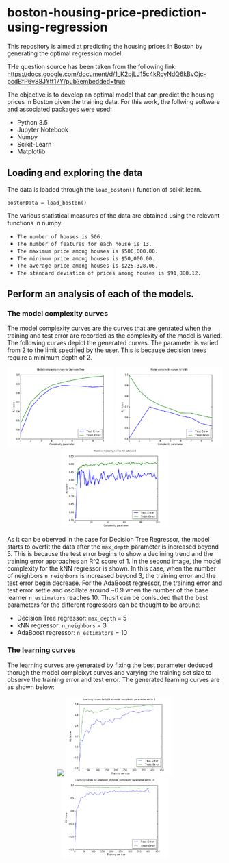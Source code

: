 # boston-housing-price-prediction-using-regression
This repository is aimed at predicting the housing prices in Boston by generating the optimal regression model.

THe question source has been taken from the following link:
https://docs.google.com/document/d/1_K2pjLJ15c4kRcyNdQ6kBvOjc-pcdBfP6v88JYtt17Y/pub?embedded=true

The objective is to develop an optimal model that can predict the housing prices in Boston given the training data. For this work, the follwing software and associated packages were used:
- Python 3.5
- Jupyter Notebook
- Numpy
- Scikit-Learn
- Matplotlib

## Loading and exploring the data

The data is loaded through the `load_boston()` function of scikit learn. 
```
bostonData = load_boston()
```

The various statistical measures of the data are obtained using the relevant functions in numpy. 
- `The number of houses is 506.`
- `The number of features for each house is 13.`
- `The maximum price among houses is $500,000.00.`
- `The minimum price among houses is $50,000.00.`
- `The average price among houses is $225,328.06.`
- `The standard deviation of prices among houses is $91,880.12.`

## Perform an analysis of each of the models.
### The model complexity curves

The model complexity curves are the curves that are genrated when the training and test error are recorded as the complexity of the model is varied. The following curves depict the generated curves. The parameter is varied from 2 to the limit specified by the user. This is because decision trees require a minimum depth of 2. 

<p align="center">
  <img src="https://github.com/vishnu1729/boston-housing-price-prediction-using-regression/blob/master/decistiontreemodelcomplexity.png"  width="250"/>
  <img src="https://github.com/vishnu1729/boston-housing-price-prediction-using-regression/blob/master/knnmodelcomplexity.png" width="250"/>
  <img src="https://github.com/vishnu1729/boston-housing-price-prediction-using-regression/blob/master/adabosstmodelcomplexity.png"  width="250"/>
</p>

As it can be oberved in the case for Decision Tree Regressor, the model starts to overfit the data after the `max_depth` parameter is 
increased beyond 5. This is because the test error begins to show a declining trend and the training error approaches an R^2 score of 1. In the second image, the model complexity for the kNN regressor is shown.  In this case, when the number of neighbors `n_neighbors` is increased beyond 3, the training error and the test error begin decrease. For the AdaBoost regressor, the training error and test error settle and oscillate around ~0.9 when the number of the base learner `n_estimators` reaches 10. Thusit can be conlsuded that the best parameters for the different regressors can be thought to be around:
- Decision Tree regressor: `max_depth` = 5
- kNN regressor: `n_neighbors` = 3
- AdaBoost regressor: `n_estimators` = 10

### The learning curves

The learning curves are generated by fixing the best parameter deduced thorugh the model compleixyt curves and varying the training set size to observe the training error and test error. The generated learning curves are as shown below:
<p align="center">
  <img src="https://github.com/vishnu1729/boston-housing-price-prediction-using-regression/blob/master/decistiontreelearningcurve.png"  width="250"/>
  <img src="https://github.com/vishnu1729/boston-housing-price-prediction-using-regression/blob/master/knnlearningcurve.png" width="250"/>
  <img src="https://github.com/vishnu1729/boston-housing-price-prediction-using-regression/blob/master/adabosstlearningcurve.png"  width="250"/>
</p>
